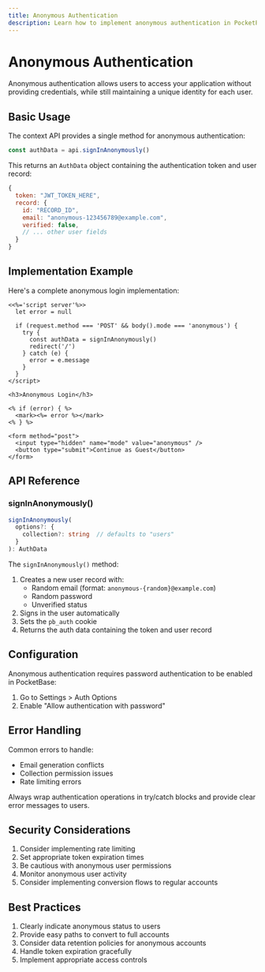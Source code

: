 ```yaml
---
title: Anonymous Authentication
description: Learn how to implement anonymous authentication in PocketPages
---
```


# Anonymous Authentication

Anonymous authentication allows users to access your application without providing credentials, while still maintaining a unique identity for each user.

## Basic Usage

The context API provides a single method for anonymous authentication:

```javascript
const authData = api.signInAnonymously()
```

This returns an `AuthData` object containing the authentication token and user record:

```javascript
{
  token: "JWT_TOKEN_HERE",
  record: {
    id: "RECORD_ID",
    email: "anonymous-123456789@example.com",
    verified: false,
    // ... other user fields
  }
}
```

## Implementation Example

Here's a complete anonymous login implementation:

```ejs
<<%='script server'%>>
  let error = null

  if (request.method === 'POST' && body().mode === 'anonymous') {
    try {
      const authData = signInAnonymously()
      redirect('/')
    } catch (e) {
      error = e.message
    }
  }
</script>

<h3>Anonymous Login</h3>

<% if (error) { %>
  <mark><%= error %></mark>
<% } %>

<form method="post">
  <input type="hidden" name="mode" value="anonymous" />
  <button type="submit">Continue as Guest</button>
</form>
```

## API Reference

### signInAnonymously()

```typescript
signInAnonymously(
  options?: {
    collection?: string  // defaults to "users"
  }
): AuthData
```

The `signInAnonymously()` method:

1. Creates a new user record with:
   - Random email (format: `anonymous-{random}@example.com`)
   - Random password
   - Unverified status
2. Signs in the user automatically
3. Sets the `pb_auth` cookie
4. Returns the auth data containing the token and user record

## Configuration

Anonymous authentication requires password authentication to be enabled in PocketBase:

1. Go to Settings > Auth Options
2. Enable "Allow authentication with password"

## Error Handling

Common errors to handle:

- Email generation conflicts
- Collection permission issues
- Rate limiting errors

Always wrap authentication operations in try/catch blocks and provide clear error messages to users.

## Security Considerations

1. Consider implementing rate limiting
2. Set appropriate token expiration times
3. Be cautious with anonymous user permissions
4. Monitor anonymous user activity
5. Consider implementing conversion flows to regular accounts

## Best Practices

1. Clearly indicate anonymous status to users
2. Provide easy paths to convert to full accounts
3. Consider data retention policies for anonymous accounts
4. Handle token expiration gracefully
5. Implement appropriate access controls
